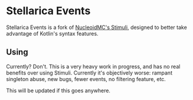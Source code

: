 # Stellarica Events

Stellarica Events is a fork of [NucleoidMC's Stimuli](https://github.com/NucleoidMC/stimuli), designed to better take
advantage of Kotlin's syntax features.

## Using

Currently? Don't. This is a very heavy work in progress, and has no real benefits over using Stimuli.
Currently it's objectively worse: rampant singleton abuse, new bugs, fewer events, no filtering feature, etc.

This will be updated if this goes anywhere.